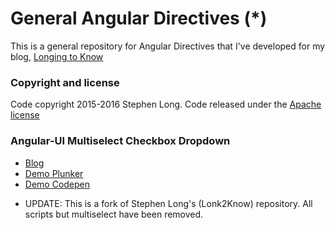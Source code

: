 # General Angular Directives (*)

This is a general repository for Angular Directives that I've developed for my blog, [Longing to Know](https://long2know.com)

### Copyright and license
Code copyright 2015-2016 Stephen Long.  Code released under the [Apache license](https://github.com/long2know/angular-directives-general/blob/master/LICENSE.md)

### Angular-UI Multiselect Checkbox Dropdown
  - [Blog](https://long2know.com/2015/07/angular-multiselect-dropdown/)
  - [Demo Plunker](http://plnkr.co/edit/tC3Aga?p=preview)
  - [Demo Codepen](http://codepen.io/julianromera/pen/KaZdaV)


* UPDATE: This is a fork of Stephen Long's (Lonk2Know) repository. All scripts but multiselect have been removed.
